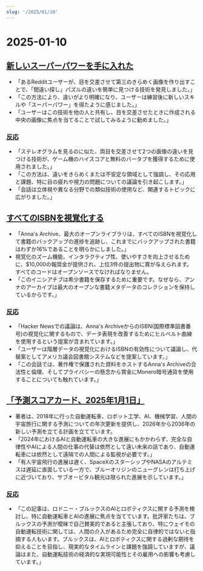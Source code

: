 ```yaml
---
slug: '/2025/01/10'
---
```


# 2025-01-10

## [新しいスーパーパワーを手に入れた](https://danielwirtz.com/blog/spot-the-difference-superpower)

- 「あるRedditユーザーが、目を交差させて第三のきらめく画像を作り出すことで、「間違い探し」パズルの違いを簡単に見つける技術を発見しました。」
- 「この方法により、違いがより明確になり、ユーザーは練習後に新しいスキルや「スーパーパワー」を得たように感じました。」
- 「ユーザーはこの技術を他の人と共有し、目を交差させたときに作成される中央の画像に焦点を当てることで試してみるように勧めました。」

### [反応](https://news.ycombinator.com/item?id=42655870)

- 「ステレオグラムを見るのに似た、両目を交差させて2つの画像の違いを見つける技術が、ゲーム機のハイスコアと無料のバータブを獲得するために使用されました。」
- 「この方法は、違いをきらめくまたは不安定な領域として強調し、その応用と課題、特に目の疲れや視力の問題についての議論を引き起こします。」
- 「会話は立体視や異なる分野での類似技術の使用など、関連するトピックに広がりました。」

## [すべてのISBNを視覚化する](https://annas-archive.org/blog/all-isbns.html)

- 「Anna's Archive、最大のオープンライブラリは、すべてのISBNを視覚化して書籍のバックアップの進捗を追跡し、これまでにバックアップされた書籍はわずか16%であることを明らかにしました。」
- 視覚化のズーム機能、インタラクティブ性、使いやすさを向上させるために、$10,000の報奨金が提供され、上位3件の提出物に賞が与えられます。すべてのコードはオープンソースでなければなりません。
- 「このイニシアチブは希少書籍を保存するために重要です。なぜなら、アンナのアーカイブは最大のオープンな書籍メタデータのコレクションを保持しているからです。」

### [反応](https://news.ycombinator.com/item?id=42652577)

- 「Hacker Newsでの議論は、Anna's ArchiveからのISBN(国際標準図書番号)の視覚化に関するもので、データ表現を改善するためにヒルベルト曲線を使用するという提案が含まれています。」
- 「ユーザーは階層データの視覚化におけるISBNの有効性について議論し、代替案としてアメリカ議会図書館システムなどを提案しています。」
- 「この会話では、著作権で保護された資料をホストするAnna's Archiveの合法性と倫理、そしてプライバシーの懸念から賞金にMonero暗号通貨を使用することについても触れています。」

## [「予測スコアカード、2025年1月1日」](https://rodneybrooks.com/predictions-scorecard-2025-january-01/)

- 著者は、2018年に行った自動運転車、ロボット工学、AI、機械学習、人間の宇宙旅行に関する予測についての年次更新を提供し、2026年から2036年の新しい予測を立てる計画を立てています。
- 「2024年におけるAIと自動運転車の大きな進展にもかかわらず、完全な自律性やAIによる人間の仕事の代替は依然として遠い未来の話であり、自動運転車には依然として遠隔での人間による監視が必要です。」
- 「有人宇宙飛行の進展は遅く、SpaceXのスターシップやNASAのアルテミスは遅延に直面している一方で、ブルーオリジンのニューグレンは打ち上げに近づいており、サブオービタル観光は限られた進展を示しています。」

### [反応](https://news.ycombinator.com/item?id=42651275)

- 「この記事は、ロドニー・ブルックスのAIとロボティクスに関する予測を検討し、特に自動運転車とAIの進展に焦点を当てています。批評家たちは、ブルックスの予測が曖昧で自己賛美的であると主張しており、特にウェイモの自動運転技術に関しては、人間の介入があるため完全に自律的ではないと指摘する人もいます。ブルックスは、AIとロボティクスに関する過剰な期待を抑えることを目指し、現実的なタイムラインと課題を強調していますが、議論はまた、自動運転技術の経済的な実現可能性とその雇用への影響も考慮しています。」

<head>
  <meta property="og:title" content="新しいスーパーパワーを手に入れた" />
  <meta property="og:type" content="website" />
  <meta property="og:image" content="https://og.cho.sh/api/og/?title=%E6%96%B0%E3%81%97%E3%81%84%E3%82%B9%E3%83%BC%E3%83%91%E3%83%BC%E3%83%91%E3%83%AF%E3%83%BC%E3%82%92%E6%89%8B%E3%81%AB%E5%85%A5%E3%82%8C%E3%81%9F&subheading=2025%E5%B9%B41%E6%9C%8810%E6%97%A5%E9%87%91%E6%9B%9C%E6%97%A5%3A%20%E3%83%8F%E3%83%83%E3%82%AB%E3%83%BC%E3%83%8B%E3%83%A5%E3%83%BC%E3%82%B9%E3%81%BE%E3%81%A8%E3%82%81" />
</head>
